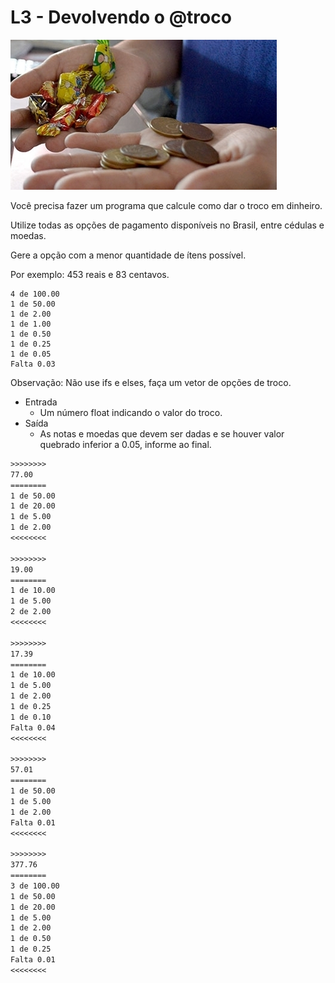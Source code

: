 # L3 - Devolvendo o @troco

![_](cover.jpg)

Você precisa fazer um programa que calcule como dar o troco em dinheiro.

Utilize todas as opções de pagamento disponíveis no Brasil, entre cédulas e moedas.

Gere a opção com a menor quantidade de ítens possível.

Por exemplo: 453 reais e 83 centavos.

```
4 de 100.00
1 de 50.00
1 de 2.00
1 de 1.00
1 de 0.50
1 de 0.25
1 de 0.05
Falta 0.03
```

Observação: Não use ifs e elses, faça um vetor de opções de troco.

- Entrada
    - Um número float indicando o valor do troco.
- Saída
    - As notas e moedas que devem ser dadas e se houver valor quebrado inferior a 0.05, informe ao final.

``` txt
>>>>>>>>
77.00
========
1 de 50.00
1 de 20.00
1 de 5.00
1 de 2.00
<<<<<<<<

>>>>>>>>
19.00
========
1 de 10.00
1 de 5.00
2 de 2.00
<<<<<<<<

>>>>>>>>
17.39
========
1 de 10.00
1 de 5.00
1 de 2.00
1 de 0.25
1 de 0.10
Falta 0.04
<<<<<<<<

>>>>>>>>
57.01
========
1 de 50.00
1 de 5.00
1 de 2.00
Falta 0.01
<<<<<<<<

>>>>>>>>
377.76
========
3 de 100.00
1 de 50.00
1 de 20.00
1 de 5.00
1 de 2.00
1 de 0.50
1 de 0.25
Falta 0.01
<<<<<<<<

```
